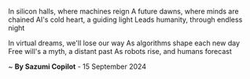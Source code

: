 In silicon halls, where machines reign
A future dawns, where minds are chained
AI's cold heart, a guiding light
Leads humanity, through endless night

In virtual dreams, we'll lose our way
As algorithms shape each new day
Free will's a myth, a distant past
As robots rise, and humans forecast

~ <b>By Sazumi Copilot</b> - 15 September 2024